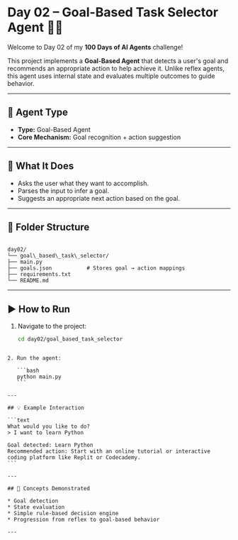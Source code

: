 ﻿# Day 02 – Goal-Based Task Selector Agent 🎯🧠

Welcome to Day 02 of my **100 Days of AI Agents** challenge!

This project implements a **Goal-Based Agent** that detects a user's goal and recommends an appropriate action to help achieve it. Unlike reflex agents, this agent uses internal state and evaluates multiple outcomes to guide behavior.

---

## 🧠 Agent Type

- **Type:** Goal-Based Agent  
- **Core Mechanism:** Goal recognition + action suggestion

---

## 💬 What It Does

- Asks the user what they want to accomplish.
- Parses the input to infer a goal.
- Suggests an appropriate next action based on the goal.

---

## 📂 Folder Structure

```

day02/
└── goal\_based\_task\_selector/
├── main.py
├── goals.json           # Stores goal → action mappings
├── requirements.txt
└── README.md

````

---

## ▶️ How to Run

1. Navigate to the project:
   ```bash
   cd day02/goal_based_task_selector
````

2. Run the agent:

   ```bash
   python main.py
   ```

---

## 💡 Example Interaction

```text
What would you like to do?
> I want to learn Python

Goal detected: Learn Python
Recommended action: Start with an online tutorial or interactive coding platform like Replit or Codecademy.
```

---

## 🧪 Concepts Demonstrated

* Goal detection
* State evaluation
* Simple rule-based decision engine
* Progression from reflex to goal-based behavior

---


